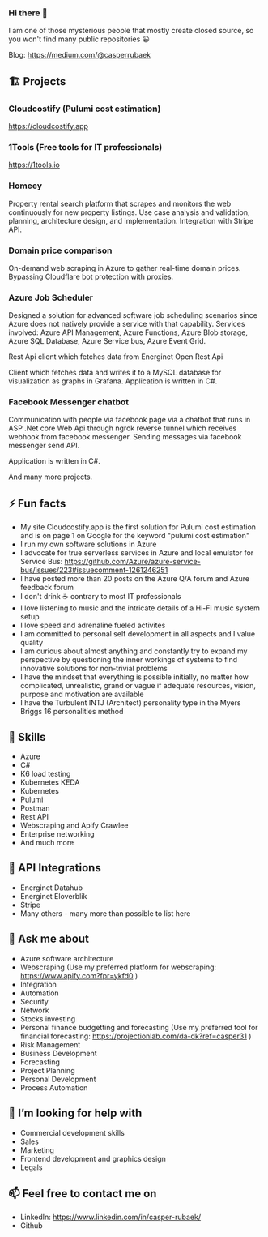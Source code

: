### Hi there 👋

I am one of those mysterious people that mostly create closed source, so you won't find many public repositories 😀 

Blog: https://medium.com/@casperrubaek

## 🏗️ Projects ##

###  Cloudcostify (Pulumi cost estimation) ###
https://cloudcostify.app

### 1Tools (Free tools for IT professionals) ###
https://1tools.io

### Homeey ###

Property rental search platform that scrapes and monitors the web continuously for new property listings.
Use case analysis and validation, planning, architecture design, and implementation.
Integration with Stripe API.

### Domain price comparison ###

On-demand web scraping in Azure to gather real-time domain prices.
Bypassing Cloudflare bot protection with proxies.

### Azure Job Scheduler ###

Designed a solution for advanced software job scheduling scenarios since Azure does not natively provide a service with that capability.
Services involved: Azure API Management, Azure Functions, Azure Blob storage, Azure SQL Database, Azure Service bus, Azure Event Grid.

Rest Api client which fetches data from Energinet Open Rest Api

Client which fetches data and writes it to a MySQL database for visualization as graphs in Grafana.
Application is written in C#.

### Facebook Messenger chatbot ###

Communication with people via facebook page via a chatbot that runs in ASP .Net core Web Api through ngrok reverse tunnel which receives webhook from facebook messenger. Sending messages via facebook messenger send API.

Application is written in C#.

And many more projects.

## ⚡ Fun facts ##

- My site Cloudcostify.app is the first solution for Pulumi cost estimation and is on page 1 on Google for the keyword "pulumi cost estimation"
- I run my own software solutions in Azure
- I advocate for true serverless services in Azure and local emulator for Service Bus: https://github.com/Azure/azure-service-bus/issues/223#issuecomment-1261246251
- I have posted more than 20 posts on the Azure Q/A forum and Azure feedback forum
- I don't drink ☕ contrary to most IT professionals
- I love listening to music and the intricate details of a Hi-Fi music system setup
- I love speed and adrenaline fueled activites
- I am committed to personal self development in all aspects and I value quality
- I am curious about almost anything and constantly try to expand my perspective by questioning the inner workings of systems to find innovative solutions for non-trivial problems
- I have the mindset that everything is possible initially, no matter how complicated, unrealistic, grand or vague if adequate resources, vision, purpose and motivation are available
- I have the Turbulent INTJ (Architect) personality type in the Myers Briggs 16 personalities method

## 🔧 Skills ##

- Azure
- C#
- K6 load testing
- Kubernetes KEDA
- Kubernetes
- Pulumi 
- Postman
- Rest API
- Webscraping and Apify Crawlee
- Enterprise networking
- And much more

## 🔧 API Integrations ##

- Energinet Datahub
- Energinet Eloverblik 
- Stripe
- Many others - many more than possible to list here 

## 💬 Ask me about ##

- Azure software architecture
- Webscraping (Use my preferred platform for webscraping: https://www.apify.com?fpr=ykfd0 )
- Integration
- Automation
- Security
- Network
- Stocks investing
- Personal finance budgetting and forecasting (Use my preferred tool for financial forecasting: https://projectionlab.com/da-dk?ref=casper31 )
- Risk Management
- Business Development
- Forecasting
- Project Planning
- Personal Development
- Process Automation

## 🤔 I’m looking for help with ##

- Commercial development skills
- Sales
- Marketing
- Frontend development and graphics design
- Legals

## 📫 Feel free to contact me on ##

- LinkedIn: https://www.linkedin.com/in/casper-rubaek/
- Github

<!--
**Trubador/Trubador** is a ✨ _special_ ✨ repository because its `README.md` (this file) appears on your GitHub profile.
- Functions
- App Services
- API Management
- Container Apps
- Service Bus
- Key Vault
- Storage Accounts
- Cosmos DB


### Azure ###
### DevOps ###

### IT Security ###
Vue
- Python
- Javascript/Typescript


Here are some ideas to get you started:

- 🔭 I’m currently working on ...
- 🌱 I’m currently learning ...
- 👯 I’m looking to collaborate on ...
- 🤔 I’m looking for help with ...
- 💬 Ask me about ...
- 📫 How to reach me: ...
- 😄 Pronouns: ...
- ⚡ Fun fact: ...
-->


<!-- https://gprm.itsvg.in/

## 🌐 Socials:
[![LinkedIn](https://img.shields.io/badge/LinkedIn-%230077B5.svg?logo=linkedin&logoColor=white)](https://linkedin.com/in/casper-rubæk) [![Medium](https://img.shields.io/badge/Medium-12100E?logo=medium&logoColor=white)](https://medium.com/@casperrubaek) [![Twitter](https://img.shields.io/badge/Twitter-%231DA1F2.svg?logo=Twitter&logoColor=white)](https://twitter.com/CasperRubaekM) 

# 💻 Tech Stack:
![C#](https://img.shields.io/badge/c%23-%23239120.svg?style=for-the-badge&logo=c-sharp&logoColor=white) ![Azure](https://img.shields.io/badge/azure-%230072C6.svg?style=for-the-badge&logo=azure-devops&logoColor=white) ![AWS](https://img.shields.io/badge/AWS-%23FF9900.svg?style=for-the-badge&logo=amazon-aws&logoColor=white) ![Cloudflare](https://img.shields.io/badge/Cloudflare-F38020?style=for-the-badge&logo=Cloudflare&logoColor=white) ![.Net](https://img.shields.io/badge/.NET-5C2D91?style=for-the-badge&logo=.net&logoColor=white) ![MicrosoftSQLServer](https://img.shields.io/badge/Microsoft%20SQL%20Sever-CC2927?style=for-the-badge&logo=microsoft%20sql%20server&logoColor=white) ![Postman](https://img.shields.io/badge/Postman-FF6C37?style=for-the-badge&logo=postman&logoColor=white) ![Kubernetes](https://img.shields.io/badge/kubernetes-%23326ce5.svg?style=for-the-badge&logo=kubernetes&logoColor=white)
# 📊 GitHub Stats:
![](https://github-readme-stats.vercel.app/api?username=Trubador&theme=dark&hide_border=true&include_all_commits=false&count_private=false)<br/>
![](https://github-readme-streak-stats.herokuapp.com/?user=Trubador&theme=dark&hide_border=true)<br/>
![](https://github-readme-stats.vercel.app/api/top-langs/?username=Trubador&theme=dark&hide_border=true&include_all_commits=false&count_private=false&layout=compact)

---
[![](https://visitcount.itsvg.in/api?id=Trubador&icon=0&color=0)](https://visitcount.itsvg.in)

-->
